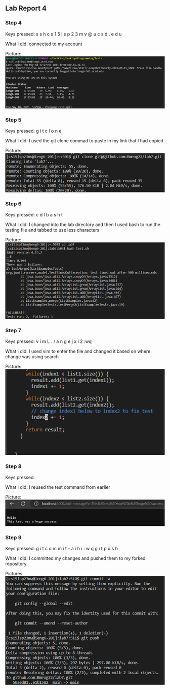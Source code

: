 <h2>Lab Report 4</h2>

<h3>Step 4</h3>

Keys pressed: s s h c s 1 5 l s p 2 3 m v @ u c s d . e d u <enter>
  
What I did: connected to my account
  
Picture: ![Image](login.png)

<h3>Step 5</h3>
  
Keys pressed: g i t <space> c l o n e <right-click> <enter>
  
What I did: I used the git clone commad to paste in my link that I had copied
  
Picture: ![Image](clone.png)
  
<h3>Step 6</h3>
  
Keys pressed: c d <space> l <tab> <enter> b a s h <space> t <tab> <enter>
  
What I did: I changed into the lab directory and then I used bash to run the testing file and tabbed to use less characters
  
Picture: ![Image](test1.png)
  
<h3>Step 7</h3>
  
Keys pressed: v i m <space> L <tab> . <tab> <enter> / a n g e <enter> j x i 2 <esc> :wq <enter>
  
What I did: I used vim to enter the file and changed it based on where change was using search
  
Picture: ![Image](change.png)
  
<h3>Step 8</h3>
  
Keys pressed: <up> <up> <enter>
  
What I did: I reused the test command from earlier
  
Picture: ![Image](test2.png)
  
<h3>Step 9</h3>
  
Keys pressed: g i t <space> c o m m i t <space> - a <enter> i h i <esc> : w q <enter> g i t <space> p u s h <enter>
  
What I did: I committed my changes and pushed them to my forked repository
  
Pictures: ![Image](push.png)
